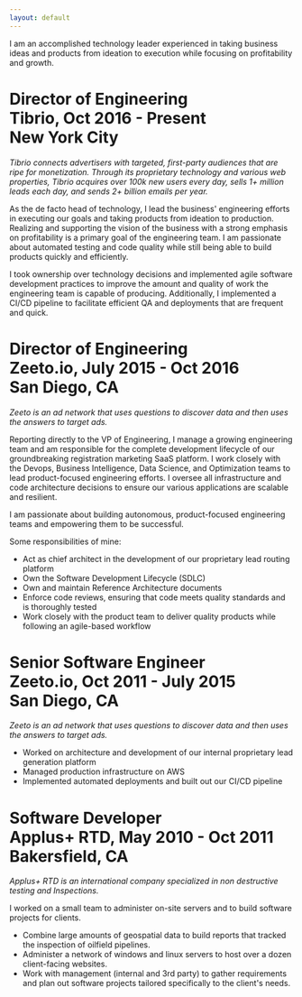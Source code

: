 ```yaml
---
layout: default
---
```


I am an accomplished technology leader experienced in taking business ideas and products from ideation to execution while focusing on profitability and growth.

# Director of Engineering <br />Tibrio, Oct 2016 - Present<br />New York City
*Tibrio connects advertisers with targeted, first-party audiences that are ripe for monetization. Through its proprietary technology and various web properties, Tibrio acquires over 100k new users every day, sells 1+ million leads each day, and sends 2+ billion emails per year.*

As the de facto head of technology, I lead the business' engineering efforts in executing our goals and taking products from ideation to production. Realizing and supporting the vision of the business with a strong emphasis on profitability is a primary goal of the engineering team. I am passionate about automated testing and code quality while still being able to build products quickly and efficiently.

I took ownership over technology decisions and implemented agile software development practices to improve the amount and quality of work the engineering team is capable of producing. Additionally, I implemented a CI/CD pipeline to facilitate efficient QA and deployments that are frequent and quick. 

# Director of Engineering<br />Zeeto.io, July 2015 - Oct 2016<br />San Diego, CA
*Zeeto is an ad network that uses questions to discover data and then uses the answers to target ads.*

Reporting directly to the VP of Engineering, I manage a growing engineering team and am responsible for the complete development lifecycle of our groundbreaking registration marketing SaaS platform. I work closely with the Devops, Business Intelligence, Data Science, and Optimization teams to lead product-focused engineering efforts. I oversee all infrastructure and code architecture decisions to ensure our various applications are scalable and resilient.

I am passionate about building autonomous, product-focused engineering teams and empowering them to be successful.

Some responsibilities of mine:
* Act as chief architect in the development of our proprietary lead routing platform
* Own the Software Development Lifecycle (SDLC)
* Own and maintain Reference Architecture documents
* Enforce code reviews, ensuring that code meets quality standards and is thoroughly tested
* Work closely with the product team to deliver quality products while following an agile-based workflow

# Senior Software Engineer<br />Zeeto.io, Oct 2011 - July 2015<br />San Diego, CA
*Zeeto is an ad network that uses questions to discover data and then uses the answers to target ads.*

* Worked on architecture and development of our internal proprietary lead generation platform
* Managed production infrastructure on AWS
* Implemented automated deployments and built out our CI/CD pipeline

# Software Developer<br />Applus+ RTD, May 2010 - Oct 2011<br />Bakersfield, CA
*Applus+ RTD is an international company specialized in non destructive testing and Inspections.*

I worked on a small team to administer on-site servers and to build software projects for clients.

* Combine large amounts of geospatial data to build reports that tracked the inspection of oilfield pipelines.
* Administer a network of windows and linux servers to host over a dozen client-facing websites.
* Work with management (internal and 3rd party) to gather requirements and plan out software projects tailored specifically to the client's needs.

